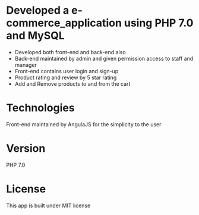 # Developed a e-commerce_application using PHP 7.0 and MySQL

* Developed both front-end and back-end also
* Back-end maintained by admin and given permission access to staff and manager
* Front-end contains user login and sign-up
* Product rating and review by 5 star rating
* Add and Remove products to and from the cart

# Technologies
Front-end maintained by AngulaJS for the simplicity to the user

# Version
PHP 7.0

# License
This app is built under MIT license
 


